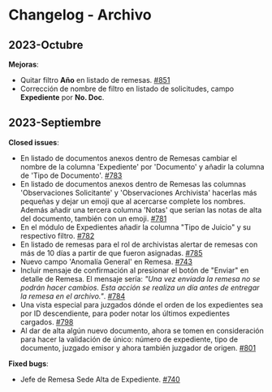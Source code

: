 # Changelog - Archivo

## 2023-Octubre

**Mejoras**:

- Quitar filtro **Año** en listado de remesas. [\#851](https://github.com/PJECZ/pjecz-plataforma-web/issues/851)
- Corrección de nombre de filtro en listado de solicitudes, campo **Expediente** por **No. Doc**.

## 2023-Septiembre

**Closed issues**:

- En listado de documentos anexos dentro de Remesas cambiar el nombre de la columna 'Expediente' por 'Documento' y añadir la columna de 'Tipo de Documento'. [\#783](https://github.com/PJECZ/pjecz-plataforma-web/issues/783)
- En listado de documentos anexos dentro de Remesas las columnas 'Observaciones Solicitante' y 'Observaciones Archivista' hacerlas más pequeñas y dejar un emoji que al acercarse complete los nombres. Además añadir una tercera columna 'Notas' que serían las notas de alta del documento, también con un emoji. [\#781](https://github.com/PJECZ/pjecz-plataforma-web/issues/781)
- En el módulo de Expedientes añadir la columna "Tipo de Juicio" y su respectivo filtro. [\#782](https://github.com/PJECZ/pjecz-plataforma-web/issues/782)
- En listado de remesas para el rol de archivistas alertar de remesas con más de 10 días a partir de que fueron asignadas. [\#785](https://github.com/PJECZ/pjecz-plataforma-web/issues/785)
- Nuevo campo 'Anomalía General' en Remesa. [\#743](https://github.com/PJECZ/pjecz-plataforma-web/issues/743)
- Incluir mensaje de confirmación al presionar el botón de "Enviar" en detalle de Remesa. El mensaje sería: _"Una vez enviada la remesa no se podrán hacer cambios. Esta acción se realiza un día antes de entregar la remesa en el archivo."_. [\#784](https://github.com/PJECZ/pjecz-plataforma-web/issues/784)
- Una vista especial para juzgados dónde el orden de los expedientes sea por ID descendiente, para poder notar los últimos expedientes cargados. [\#798](https://github.com/PJECZ/pjecz-plataforma-web/issues/798)
- Al dar de alta algún nuevo documento, ahora se tomen en consideración para hacer la validación de único: número de expediente, tipo de documento, juzgado emisor y ahora también juzgador de origen. [\#801](https://github.com/PJECZ/pjecz-plataforma-web/issues/801)

**Fixed bugs**:

- Jefe de Remesa Sede Alta de Expediente. [\#740](https://github.com/PJECZ/pjecz-plataforma-web/issues/740)
